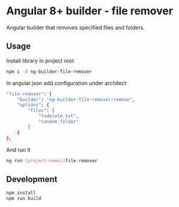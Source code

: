 # Angular 8+ builder - file remover

Angular builder that removes specified files and folders.

## Usage

Install library in project root

```sh
npm i -D ng-builder-file-remover
```

In angular.json add configuration under architect
```sh
"file-remover": {
    "builder": "ng-builder-file-remover:remove",
    "options": {
        "files": [
            "todelete.txt",
            "random_folder"
        ]
    }
},
```

And run it
```sh
ng run [project-name]:file-remover
```

## Development

```sh
npm install
npm run build
```
